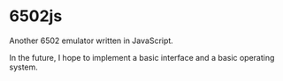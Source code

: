 # 6502js

Another 6502 emulator written in JavaScript.

In the future, I hope to implement a basic interface and a basic operating system.